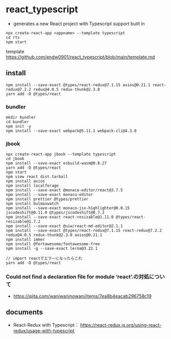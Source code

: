 # react_typescript

- generates a new React project with Typescript support built in

```
npx create-react-app <appname> --template typescript
cd rts
npm start
```

template
https://github.com/endw0901/react_typescript/blob/main/template.md

## install

```
npm install --save-exact @types/react-redux@7.1.15 axios@0.21.1 react-redux@7.2.2 redux@4.0.5 redux-thunk@2.3.0
yarn add -D @types/react
```


### bundler

```
mkdir bundler
cd bundler
npm init -y
npm install --save-exact webpack@5.11.1 webpack-cli@4.3.0
```

### jbook

```
npx create-react-app jbook --template typescript
cd jbook
npm install --save-exact esbuild-wasm@0.8.27
yarn add -D @types/react
npm start
npm view react dist.tarball
npm install axios
npm install localforage
npm install --save-exact @monaco-editor/react@3.7.5
npm install --save-exact monaco-editor
npm install prettier @types/prettier
npm install bulmaswatch
npm install --save-exact monaco-jsx-highlighter@0.0.15 jscodeshift@0.11.0 @types/jscodeshift@0.7.2
npm install --save-exact react-resizable@1.11.0 @types/react-resizable@1.7.2
npm install --save-exact @uiw/react-md-editor@2.1.1
npm install --save-exact @types/react-redux@7.1.15 react-redux@7.2.2 redux@4.0.5 redux-thunk@2.3.0 axios@0.21.1
npm install immer
npm install @fortawesome/fontawesome-free
npm install -g --save-exact lerna@3.22.1

// import reactでエラーになったらこれ
yarn add -D @types/react
```

### Could not find a declaration file for module ‘react’.の対処について

- https://qiita.com/waniwaninowani/items/7ea8b4eacab296758c19

## documents
- React-Redux with Typescript： https://react-redux.js.org/using-react-redux/usage-with-typescript
